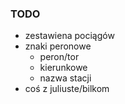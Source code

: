 ### TODO
- zestawiena pociągów
- znaki peronowe
  - peron/tor
  - kierunkowe
  - nazwa stacji
- coś z juliuste/bilkom
